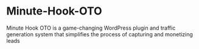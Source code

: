 # Minute-Hook-OTO
Minute Hook OTO is a game-changing WordPress plugin and traffic generation system that simplifies the process of capturing and monetizing leads
